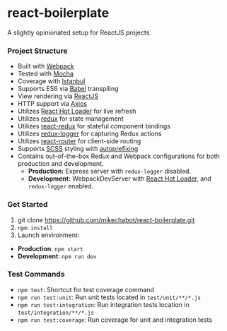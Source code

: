 # react-boilerplate
A slightly opinionated setup for ReactJS projects

### Project Structure

* Built with [Webpack](https://webpack.github.io/)
* Tested with [Mocha](https://mochajs.org/)
* Coverage with [Istanbul](https://gotwarlost.github.io/istanbul/)
* Supports ES6 via [Babel](https://babeljs.io/) transpiling
* View rendering via [ReactJS](https://facebook.github.io/react/)
* HTTP support via [Axios](https://github.com/mzabriskie/axios)
* Utilizes [React Hot Loader](http://gaearon.github.io/react-hot-loader/) for live refresh
* Utilizes [redux](http://redux.js.org/index.html) for state management
* Utilizes [react-redux](https://github.com/reactjs/react-redux) for stateful component bindings
* Utilizes [redux-logger](https://github.com/theaqua/redux-logger) for capturing Redux actions 
* Utilizes [react-router](https://github.com/reactjs/react-router) for client-side routing
* Supports [SCSS](http://sass-lang.com/) styling with [autoprefixing](https://github.com/postcss/autoprefixer)
* Contains out-of-the-box Redux and Webpack configurations for both production and development. 
  * **Production:** Express server with `redux-logger` disabled.
  * **Development:** WebpackDevServer with [React Hot Loader](http://gaearon.github.io/react-hot-loader/), and `redux-logger` enabled.


### Get Started
1. git clone https://github.com/mikechabot/react-boilerplate.git
2. `npm install`
3. Launch environment:
  *  **Production**: `npm start`
  *  **Development**: `npm run dev`

### Test Commands
* `npm test`: Shortcut for test coverage command
* `npm run test:unit`: Run unit tests located in `test/unit/**/*.js`
* `npm run test:integration`: Run integration tests location in `test/integration/**/*.js`
* `npm run test:coverage`: Run coverage for unit and integration tests
